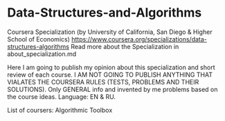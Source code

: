 # Data-Structures-and-Algorithms
Coursera Specialization (by University of California, San Diego &amp; Higher School of Economics)
https://www.coursera.org/specializations/data-structures-algorithms
Read more about the Specialization in about_specialization.md

Here I am going to publish my opinion about this specialization and short review of each course. I AM NOT GOING TO PUBLISH ANYTHING THAT VIALATES THE COURSERA RULES (TESTS, PROBLEMS AND THEIR SOLUTIONS). Only GENERAL info and invented by me problems based on the course ideas. Language: EN & RU.

List of coursers:
Algorithmic Toolbox